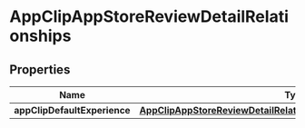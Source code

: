 

# AppClipAppStoreReviewDetailRelationships


## Properties

| Name | Type | Description | Notes |
|------------ | ------------- | ------------- | -------------|
|**appClipDefaultExperience** | [**AppClipAppStoreReviewDetailRelationshipsAppClipDefaultExperience**](AppClipAppStoreReviewDetailRelationshipsAppClipDefaultExperience.md) |  |  [optional] |



